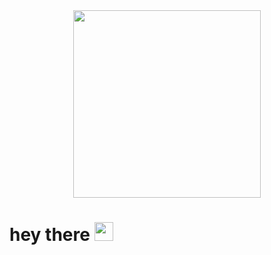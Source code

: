 <div id="header" align="center">
  <img src="https://i.giphy.com/media/v1.Y2lkPTc5MGI3NjExY3Z5YXpxazNnM2FlNzY5ZHVkenJ2bDh5eWY2aTZwZmhnZ29pNDRmOCZlcD12MV9pbnRlcm5hbF9naWZfYnlfaWQmY3Q9Zw/9rtpurjbqiqZXbBBet/giphy.gif" width="300"/>
</div>

<img src="https://komarev.com/ghpvc/?username=LordLegend&style=flat-square&color=orange" alt=""/>
<h1>
  hey there
  <img src="https://media.giphy.com/media/hvRJCLFzcasrR4ia7z/giphy.gif" width="30px"/>
</h1>
